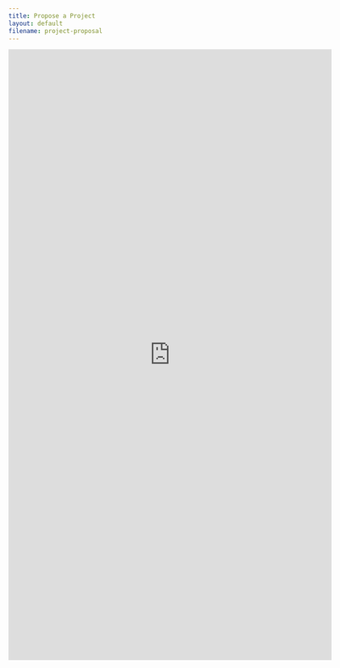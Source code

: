 ```yaml
---
title: Propose a Project
layout: default
filename: project-proposal
--- 
```


<iframe src="https://docs.google.com/forms/d/e/1FAIpQLSdk-yQUjFZosHWyZM74gypQugesnFLZORZy5ARFM_lVSwO5Ug/viewform?embedded=true" width="640" height="1210" frameborder="0" marginheight="0" marginwidth="0">Loading…</iframe>
